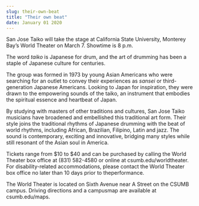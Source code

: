 ```yaml
---
slug: their-own-beat
title: "Their own beat"
date: January 01 2020
---
```


<p>San Jose Taiko will take the stage at California State University, Monterey Bay’s World Theater on March 7. Showtime is 8 p.m.</p><p>The word <em>taiko</em> is Japanese for drum, and the art of drumming has been a staple of Japanese culture for centuries.
</p><p>The group was formed in 1973 by young Asian Americans who were searching for an outlet to convey their experiences as <em>sansei</em> or third&#45;generation Japanese Americans. Looking to Japan for inspiration, they were drawn to the empowering sounds of the taiko, an instrument that embodies the spiritual essence and heartbeat of Japan.
</p><p>By studying with masters of other traditions and cultures, San Jose Taiko musicians have broadened and embellished this traditional art form. Their style joins the traditional rhythms of Japanese drumming with the beat of world rhythms, including African, Brazilian, Filipino, Latin and jazz. The sound is contemporary, exciting and innovative, bridging many styles while still resonant of the Asian soul in America.
</p><p>Tickets range from $10 to $40 and can be purchased by calling the World Theater box office at &#40;831&#41; 582&#45;4580 or online at csumb.edu/worldtheater. For disability&#45;related accommodations, please contact the World Theater box office no later than 10 days prior to theperformance.
</p><p>The World Theater is located on Sixth Avenue near A Street on the CSUMB campus. Driving directions and a campusmap are available at csumb.edu/maps.
</p>

